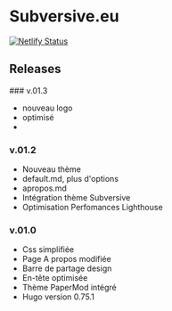 # Subversive.eu

[![Netlify Status](https://api.netlify.com/api/v1/badges/d1079fea-189b-44b6-a191-d6e886f0f0ca/deploy-status)](https://app.netlify.com/sites/goofy-tesla-61455c/deploys)

## Releases

### v.01.3

- nouveau logo
- <head> optimisé
-

### v.01.2

- Nouveau thème
- default.md, plus d'options
- apropos.md
- Intégration thème Subversive
- Optimisation Perfomances Lighthouse 

### v.01.0

- Css simplifiée
- Page A propos modifiée
- Barre de partage design
- En-tête optimisée
- Thème PaperMod intégré
- Hugo version 0.75.1
